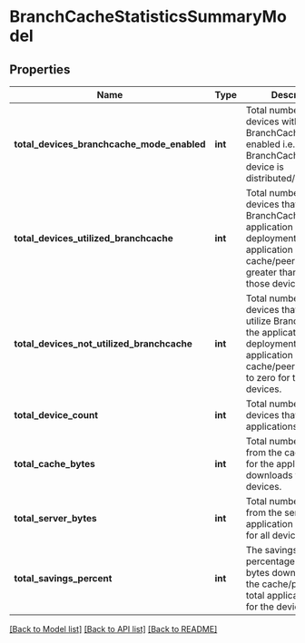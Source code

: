 # BranchCacheStatisticsSummaryModel

## Properties
Name | Type | Description | Notes
------------ | ------------- | ------------- | -------------
**total_devices_branchcache_mode_enabled** | **int** | Total number of devices with BranchCache mode enabled i.e. BranchCache mode on device is distributed/local/hosted | [optional] 
**total_devices_utilized_branchcache** | **int** | Total number of devices that utilized BranchCache in the application deployments i.e. application bytes from cache/peers was greater than zero for those devices. | [optional] 
**total_devices_not_utilized_branchcache** | **int** | Total number of devices that did not utilize BranchCache in the application deployments i.e. application bytes from cache/peers was equal to zero for those devices. | [optional] 
**total_device_count** | **int** | Total number of devices that have the applications installed. | [optional] 
**total_cache_bytes** | **int** | Total number of bytes from the cache/peers for the application downloads for all devices. | [optional] 
**total_server_bytes** | **int** | Total number of bytes from the server for the application downloads for all devices. | [optional] 
**total_savings_percent** | **int** | The savings as a percentage that is the bytes downloaded from the cache/peers over total application sizes for the device(s). | [optional] 

[[Back to Model list]](../README.md#documentation-for-models) [[Back to API list]](../README.md#documentation-for-api-endpoints) [[Back to README]](../README.md)


